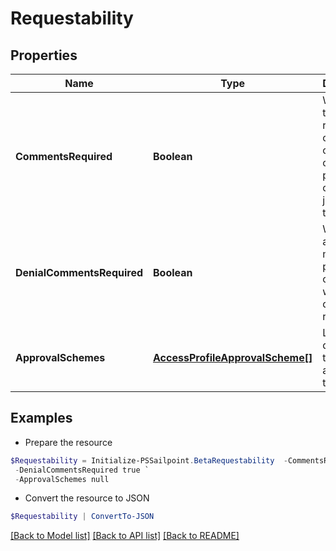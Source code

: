 # Requestability
## Properties

Name | Type | Description | Notes
------------ | ------------- | ------------- | -------------
**CommentsRequired** | **Boolean** | Whether the requester of the containing object must provide comments justifying the request | [optional] [default to $false]
**DenialCommentsRequired** | **Boolean** | Whether an approver must provide comments when denying the request | [optional] [default to $false]
**ApprovalSchemes** | [**AccessProfileApprovalScheme[]**](AccessProfileApprovalScheme.md) | List describing the steps in approving the request | [optional] 

## Examples

- Prepare the resource
```powershell
$Requestability = Initialize-PSSailpoint.BetaRequestability  -CommentsRequired true `
 -DenialCommentsRequired true `
 -ApprovalSchemes null
```

- Convert the resource to JSON
```powershell
$Requestability | ConvertTo-JSON
```

[[Back to Model list]](../README.md#documentation-for-models) [[Back to API list]](../README.md#documentation-for-api-endpoints) [[Back to README]](../README.md)

